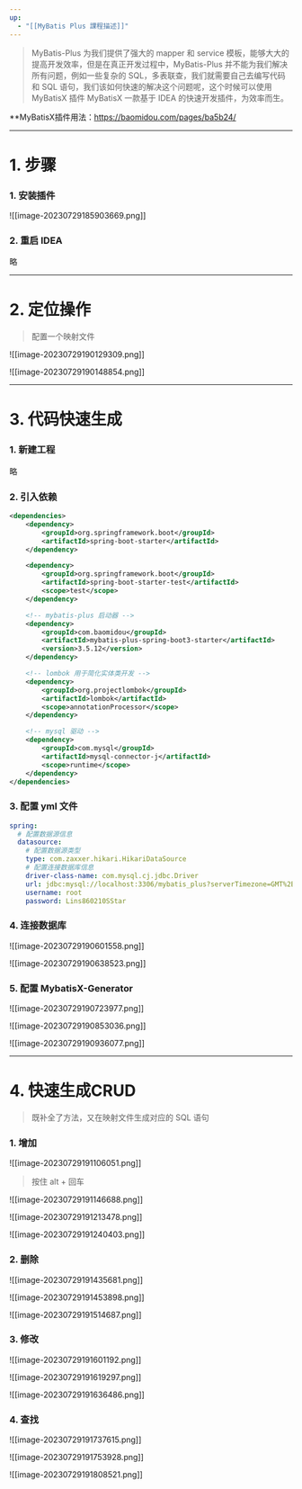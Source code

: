 ```yaml
---
up:
  - "[[MyBatis Plus 課程描述]]"
---
```

> MyBatis-Plus 为我们提供了强大的 mapper 和 service 模板，能够大大的提高开发效率，但是在真正开发过程中，MyBatis-Plus 并不能为我们解决所有问题，例如一些复杂的 SQL，多表联查，我们就需要自己去编写代码和 SQL 语句，我们该如何快速的解决这个问题呢，这个时候可以使用 MyBatisX 插件 MyBatisX 一款基于 IDEA 的快速开发插件，为效率而生。

**MyBatisX插件用法：https://baomidou.com/pages/ba5b24/

---

# 1. 步骤

### 1. 安装插件

![[image-20230729185903669.png]]

### 2. 重启 IDEA

略

---

# 2. 定位操作

> 配置一个映射文件

![[image-20230729190129309.png]]

![[image-20230729190148854.png]]

---

# 3. 代码快速生成

### 1. 新建工程

略
### 2. 引入依赖

```xml
<dependencies>
	<dependency>
		<groupId>org.springframework.boot</groupId>
		<artifactId>spring-boot-starter</artifactId>
	</dependency>

	<dependency>
		<groupId>org.springframework.boot</groupId>
		<artifactId>spring-boot-starter-test</artifactId>
		<scope>test</scope>
	</dependency>

	<!-- mybatis-plus 启动器 -->
	<dependency>
		<groupId>com.baomidou</groupId>
		<artifactId>mybatis-plus-spring-boot3-starter</artifactId>
		<version>3.5.12</version>
	</dependency>

	<!-- lombok 用于简化实体类开发 -->
	<dependency>
		<groupId>org.projectlombok</groupId>
		<artifactId>lombok</artifactId>
		<scope>annotationProcessor</scope>
	</dependency>

	<!-- mysql 驱动 -->
	<dependency>
		<groupId>com.mysql</groupId>
		<artifactId>mysql-connector-j</artifactId>
		<scope>runtime</scope>
	</dependency>
</dependencies>
```

### 3. 配置 yml 文件

```yml
spring:
  # 配置数据源信息
  datasource:
    # 配置数据源类型
    type: com.zaxxer.hikari.HikariDataSource
    # 配置连接数据库信息
    driver-class-name: com.mysql.cj.jdbc.Driver
    url: jdbc:mysql://localhost:3306/mybatis_plus?serverTimezone=GMT%2B8&characterEncoding=utf-8&useSSL=false
    username: root
    password: Lins860210SStar
```

### 4. 连接数据库

![[image-20230729190601558.png]]

![[image-20230729190638523.png]]

### 5. 配置 MybatisX-Generator

![[image-20230729190723977.png]]

![[image-20230729190853036.png]]

![[image-20230729190936077.png]]

---

# 4. 快速生成CRUD

> 既补全了方法，又在映射文件生成对应的 SQL 语句

### 1. 增加

![[image-20230729191106051.png]]

> 按住 alt + 回车

![[image-20230729191146688.png]]

![[image-20230729191213478.png]]

![[image-20230729191240403.png]]

### 2. 删除

![[image-20230729191435681.png]]

![[image-20230729191453898.png]]

![[image-20230729191514687.png]]

### 3. 修改

![[image-20230729191601192.png]]

![[image-20230729191619297.png]]

![[image-20230729191636486.png]]

### 4. 查找


![[image-20230729191737615.png]]

![[image-20230729191753928.png]]

![[image-20230729191808521.png]]



